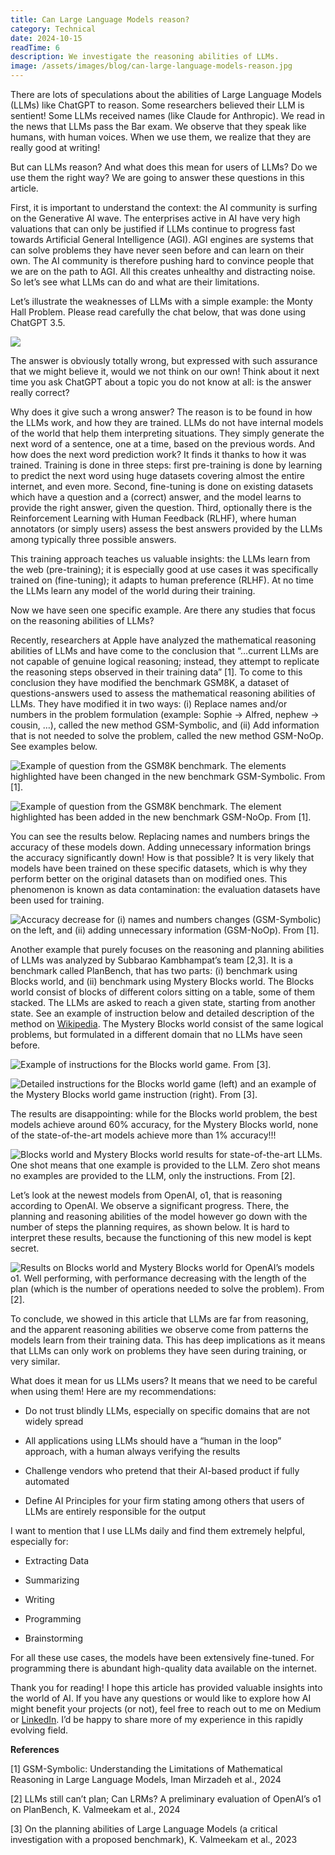 ```yaml
---
title: Can Large Language Models reason?
category: Technical
date: 2024-10-15
readTime: 6
description: We investigate the reasoning abilities of LLMs.
image: /assets/images/blog/can-large-language-models-reason.jpg
---
```

There are lots of speculations about the abilities of Large Language Models (LLMs) like ChatGPT to reason. Some researchers believed their LLM is sentient! Some LLMs received names (like Claude for Anthropic). We read in the news that LLMs pass the Bar exam. We observe that they speak like humans, with human voices. When we use them, we realize that they are really good at writing!

But can LLMs reason? And what does this mean for users of LLMs? Do we use them the right way? We are going to answer these questions in this article.

First, it is important to understand the context: the AI community is surfing on the Generative AI wave. The enterprises active in AI have very high valuations that can only be justified if LLMs continue to progress fast towards Artificial General Intelligence (AGI). AGI engines are systems that can solve problems they have never seen before and can learn on their own. The AI community is therefore pushing hard to convince people that we are on the path to AGI. All this creates unhealthy and distracting noise. So let’s see what LLMs can do and what are their limitations.

Let’s illustrate the weaknesses of LLMs with a simple example: the Monty Hall Problem. Please read carefully the chat below, that was done using ChatGPT 3.5.

![](https://cdn-images-1.medium.com/max/2000/1*P_mLZfPbQ8H24YmOk4vyJw.png)

The answer is obviously totally wrong, but expressed with such assurance that we might believe it, would we not think on our own! Think about it next time you ask ChatGPT about a topic you do not know at all: is the answer really correct?

Why does it give such a wrong answer? The reason is to be found in how the LLMs work, and how they are trained. LLMs do not have internal models of the world that help them interpreting situations. They simply generate the next word of a sentence, one at a time, based on the previous words. And how does the next word prediction work? It finds it thanks to how it was trained. Training is done in three steps: first pre-training is done by learning to predict the next word using huge datasets covering almost the entire internet, and even more. Second, fine-tuning is done on existing datasets which have a question and a (correct) answer, and the model learns to provide the right answer, given the question. Third, optionally there is the Reinforcement Learning with Human Feedback (RLHF), where human annotators (or simply users) assess the best answers provided by the LLMs among typically three possible answers.

This training approach teaches us valuable insights: the LLMs learn from the web (pre-training); it is especially good at use cases it was specifically trained on (fine-tuning); it adapts to human preference (RLHF). At no time the LLMs learn any model of the world during their training.

Now we have seen one specific example. Are there any studies that focus on the reasoning abilities of LLMs?

Recently, researchers at Apple have analyzed the mathematical reasoning abilities of LLMs and have come to the conclusion that “…current LLMs are not capable of genuine logical reasoning; instead, they attempt to replicate the reasoning steps observed in their training data” [1]. To come to this conclusion they have modified the benchmark GSM8K, a dataset of questions-answers used to assess the mathematical reasoning abilities of LLMs. They have modified it in two ways: (i) Replace names and/or numbers in the problem formulation (example: Sophie -> Alfred, nephew -> cousin, …), called the new method GSM-Symbolic, and (ii) Add information that is not needed to solve the problem, called the new method GSM-NoOp. See examples below.

![Example of question from the GSM8K benchmark. The elements highlighted have been changed in the new benchmark GSM-Symbolic. From [1].](https://cdn-images-1.medium.com/max/2000/1*TADwVq9CSDZA5QRTG_9PqA.png)

![Example of question from the GSM8K benchmark. The element highlighted has been added in the new benchmark GSM-NoOp. From [1].](https://cdn-images-1.medium.com/max/2528/1*nINzg43TrZq8kq3i0xG69g.png)

You can see the results below. Replacing names and numbers brings the accuracy of these models down. Adding unnecessary information brings the accuracy significantly down! How is that possible? It is very likely that models have been trained on these specific datasets, which is why they perform better on the original datasets than on modified ones. This phenomenon is known as data contamination: the evaluation datasets have been used for training.

![Accuracy decrease for (i) names and numbers changes (GSM-Symbolic) on the left, and (ii) adding unnecessary information (GSM-NoOp). From [1].](https://cdn-images-1.medium.com/max/3016/1*whnLeu04-xkvjH2rQQhcYg.png)

Another example that purely focuses on the reasoning and planning abilities of LLMs was analyzed by Subbarao Kambhampat’s team [2,3]. It is a benchmark called PlanBench, that has two parts: (i) benchmark using Blocks world, and (ii) benchmark using Mystery Blocks world. The Blocks world consist of blocks of different colors sitting on a table, some of them stacked. The LLMs are asked to reach a given state, starting from another state. See an example of instruction below and detailed description of the method on [Wikipedia](https://en.wikipedia.org/wiki/Blocks_world). The Mystery Blocks world consist of the same logical problems, but formulated in a different domain that no LLMs have seen before.

![Example of instructions for the Blocks world game. From [3].](https://cdn-images-1.medium.com/max/2828/1*uMB4n7YBQXOFnNUVM1MqCQ.png)

![Detailed instructions for the Blocks world game (left) and an example of the Mystery Blocks world game instruction (right). From [3].](https://cdn-images-1.medium.com/max/3936/1*Z5t8HHaIIe66KDgcIeQ1XQ.png)

The results are disappointing: while for the Blocks world problem, the best models achieve around 60% accuracy, for the Mystery Blocks world, none of the state-of-the-art models achieve more than 1% accuracy!!!

![Blocks world and Mystery Blocks world results for state-of-the-art LLMs. One shot means that one example is provided to the LLM. Zero shot means no examples are provided to the LLM, only the instructions. From [2].](https://cdn-images-1.medium.com/max/4112/1*NN3YJazN0V1bFpjb37gsAA.png)

Let’s look at the newest models from OpenAI, o1, that is reasoning according to OpenAI. We observe a significant progress. There, the planning and reasoning abilities of the model however go down with the number of steps the planning requires, as shown below. It is hard to interpret these results, because the functioning of this new model is kept secret.

![Results on Blocks world and Mystery Blocks world for OpenAI’s models o1. Well performing, with performance decreasing with the length of the plan (which is the number of operations needed to solve the problem). From [2].](https://cdn-images-1.medium.com/max/2864/1*y0Ykjo3407MIrvfMunozmQ.png)

To conclude, we showed in this article that LLMs are far from reasoning, and the apparent reasoning abilities we observe come from patterns the models learn from their training data. This has deep implications as it means that LLMs can only work on problems they have seen during training, or very similar.

What does it mean for us LLMs users? It means that we need to be careful when using them! Here are my recommendations:

* Do not trust blindly LLMs, especially on specific domains that are not widely spread

* All applications using LLMs should have a “human in the loop” approach, with a human always verifying the results

* Challenge vendors who pretend that their AI-based product if fully automated

* Define AI Principles for your firm stating among others that users of LLMs are entirely responsible for the output

I want to mention that I use LLMs daily and find them extremely helpful, especially for:

* Extracting Data

* Summarizing

* Writing

* Programming

* Brainstorming

For all these use cases, the models have been extensively fine-tuned. For programming there is abundant high-quality data available on the internet.

Thank you for reading! I hope this article has provided valuable insights into the world of AI. If you have any questions or would like to explore how AI might benefit your projects (or not), feel free to reach out to me on Medium or [LinkedIn](https://www.linkedin.com/in/claude-feldges-plocek-78090a1/). I’d be happy to share more of my experience in this rapidly evolving field.

**References**

[1] GSM-Symbolic: Understanding the Limitations of Mathematical Reasoning in Large Language Models, Iman Mirzadeh et al., 2024

[2] LLMs still can’t plan; Can LRMs? A preliminary evaluation of OpenAI’s o1 on PlanBench, K. Valmeekam et al., 2024

[3] On the planning abilities of Large Language Models (a critical investigation with a proposed benchmark), K. Valmeekam et al., 2023
